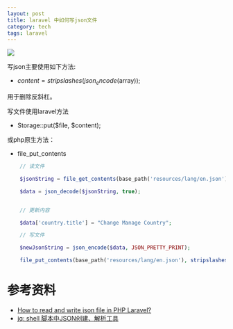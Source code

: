```yaml
---
layout: post
title: laravel 中如何写json文件
category: tech
tags: laravel
---
```

![](https://cdn.kelu.org/blog/tags/laravel.jpg)

写json主要使用如下方法:

* $content = stripslashes(json_encode($array));

用于删除反斜杠。

写文件使用laravel方法

* Storage::put($file, $content);

或php原生方法：

* file_put_contents

```php
    // 读文件

    $jsonString = file_get_contents(base_path('resources/lang/en.json'));

    $data = json_decode($jsonString, true);


    // 更新内容

    $data['country.title'] = "Change Manage Country";

    // 写文件

    $newJsonString = json_encode($data, JSON_PRETTY_PRINT);

    file_put_contents(base_path('resources/lang/en.json'), stripslashes($newJsonString));


```

# 参考资料

* [How to read and write json file in PHP Laravel?](<https://hdtuto.com/article/how-to-read-and-write-json-file-in-php-laravel>)
* [jq: shell 脚本中JSON创建、解析工具](https://blog.b1uew01f.net/learnnotes/linux/304.html)